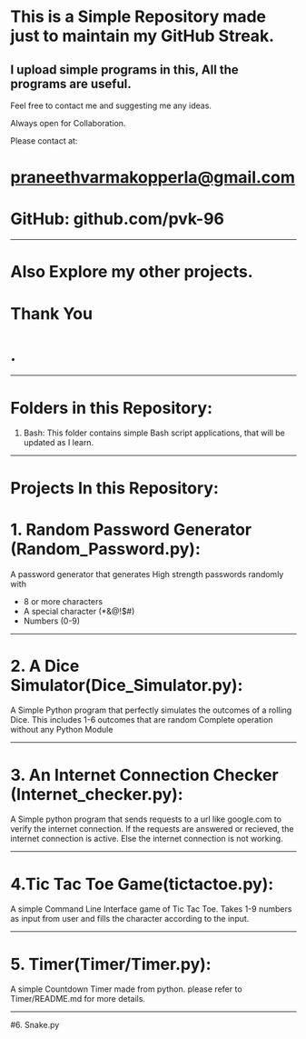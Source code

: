 # This is a Simple Repository made just to maintain my GitHub Streak.
I upload simple programs in this, All the programs are useful.
---
Feel free to contact me and suggesting me any ideas.

Always open for Collaboration.

Please contact at:
# praneethvarmakopperla@gmail.com
# GitHub: github.com/pvk-96
---
# Also Explore my other projects.
# Thank You
# .

---
# Folders in this Repository:
1. Bash:
    This folder contains simple Bash script applications, that will be updated as I learn.

---

# Projects In this Repository:
# 1. Random Password Generator (Random_Password.py):
A password generator that generates High strength passwords randomly with
  * 8 or more characters
  * A special character (*&@!$#)
  * Numbers (0-9)
---

# 2. A Dice Simulator(Dice_Simulator.py):
A Simple Python program that perfectly simulates the outcomes of a rolling Dice.
  This includes 1-6 outcomes that are random
  Complete operation without any Python Module

---

# 3. An Internet Connection Checker (Internet_checker.py):
A Simple python program that sends requests to a url like google.com to verify the internet connection.
 If the requests are answered or recieved, the internet connection is active.
 Else the internet connection is not working.

---

# 4.Tic Tac Toe Game(tictactoe.py):
A simple Command Line Interface game of Tic Tac Toe.
Takes 1-9 numbers as input from user and fills the character according to the input.

---

# 5. Timer(Timer/Timer.py):
A simple Countdown Timer made from python. 
please refer to Timer/README.md for more details.


---

#6. Snake.py